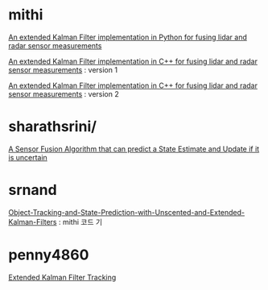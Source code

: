 


# mithi 

[An extended Kalman Filter implementation in Python for fusing lidar and radar sensor measurements](https://github.com/mithi/fusion-ekf-python)

[An extended Kalman Filter implementation in C++ for fusing lidar and radar sensor measurements](https://github.com/mithi/fusion-ekf) : version 1

[An extended Kalman Filter implementation in C++ for fusing lidar and radar sensor measurements](https://github.com/mithi/fusion-ekf/tree/master/A-UPDATED-FUSIONEKF) : version 2


# sharathsrini/

[A Sensor Fusion Algorithm that can predict a State Estimate and Update if it is uncertain](https://github.com/sharathsrini/Kalman-Filter-for-Sensor-Fusion)


# srnand

[Object-Tracking-and-State-Prediction-with-Unscented-and-Extended-Kalman-Filters](https://github.com/srnand/Object-Tracking-and-State-Prediction-with-Unscented-and-Extended-Kalman-Filters) : mithi 코드 기

# penny4860

[Extended Kalman Filter Tracking](https://github.com/penny4860/CarND-Extended-Kalman-Filter)
